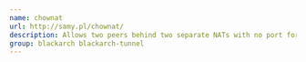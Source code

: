 ```yaml
---
name: chownat
url: http://samy.pl/chownat/
description: Allows two peers behind two separate NATs with no port forwarding and no DMZ setup on their routers to directly communicate with each other.
group: blackarch blackarch-tunnel
---
```

